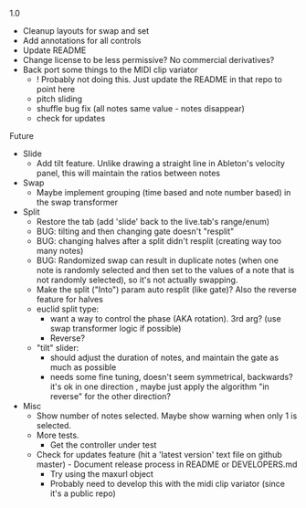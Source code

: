 1.0
- Cleanup layouts for swap and set
- Add annotations for all controls
- Update README
- Change license to be less permissive? No commercial derivatives?
- Back port some things to the MIDI clip variator
  - ! Probably not doing this. Just update the README in that repo to point here
  - pitch sliding
  - shuffle bug fix (all notes same value - notes disappear)
  - check for updates

Future
- Slide
  - Add tilt feature. Unlike drawing a straight line in Ableton's velocity panel, this will maintain the ratios between notes
- Swap
  - Maybe implement grouping (time based and note number based) in the swap transformer
- Split
  - Restore the tab (add 'slide' back to the live.tab's range/enum)
  - BUG: tilting and then changing gate doesn't "resplit"
  - BUG: changing halves after a split didn't resplit (creating way too many notes)
  - BUG: Randomized swap can result in duplicate notes (when one note is randomly selected and then set to the values of a note that is not randomly selected), so it's not actually swapping.
  - Make the split ("Into") param auto resplit (like gate)? Also the reverse feature for halves
  - euclid split type:
    - want a way to control the phase (AKA rotation). 3rd arg? (use swap transformer logic if possible)
    - Reverse?
  - "tilt" slider:
    - should adjust the duration of notes, and maintain the gate as much as possible
    - needs some fine tuning, doesn't seem symmetrical, backwards? it's ok in one direction ,
      maybe just apply the algorithm "in reverse" for the other direction?
- Misc
  - Show number of notes selected. Maybe show warning when only 1 is selected.
  - More tests.
    - Get the controller under test
  - Check for updates feature (hit a 'latest version' text file on github master) - Document release process in README or DEVELOPERS.md
    - Try using the maxurl object
    - Probably need to develop this with the midi clip variator (since it's a public repo)
